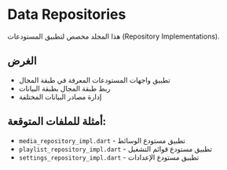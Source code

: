 # Data Repositories

هذا المجلد مخصص لتطبيق المستودعات (Repository Implementations).

## الغرض
- تطبيق واجهات المستودعات المعرفة في طبقة المجال
- ربط طبقة المجال بطبقة البيانات
- إدارة مصادر البيانات المختلفة

## أمثلة للملفات المتوقعة:
- `media_repository_impl.dart` - تطبيق مستودع الوسائط
- `playlist_repository_impl.dart` - تطبيق مستودع قوائم التشغيل
- `settings_repository_impl.dart` - تطبيق مستودع الإعدادات
